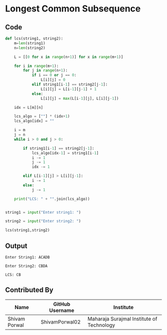 # Longest Common Subsequence

## Code

```python
def lcs(string1, string2):
    m=len(string1)
    n=len(string2)

    L = [[0 for x in range(n+1)] for x in range(m+1)]

    for i in range(m+1):
        for j in range(n+1):
            if i == 0 or j == 0:
                L[i][j] = 0
            elif string1[i-1] == string2[j-1]:
                L[i][j] = L[i-1][j-1] + 1
            else:
                L[i][j] = max(L[i-1][j], L[i][j-1])

    idx = L[m][n]

    lcs_algo = [""] * (idx+1)
    lcs_algo[idx] = ""

    i = m
    j = n
    while i > 0 and j > 0:

        if string1[i-1] == string2[j-1]:
            lcs_algo[idx-1] = string1[i-1]
            i -= 1
            j -= 1
            idx -= 1

        elif L[i-1][j] > L[i][j-1]:
            i -= 1
        else:
            j -= 1

    print("LCS: " + "".join(lcs_algo))


string1 = input("Enter string1: ")

string2 = input("Enter string2: ")

lcs(string1,string2)
```

## Output

```
Enter String1: ACADB

Enter String2: CBDA

LCS: CB
```
## Contributed By

| Name | GitHub Username | Institute |
| --- | --- | --- |
| Shivam Porwal | ShivamPorwal02 | Maharaja Surajmal Institute of Technology |